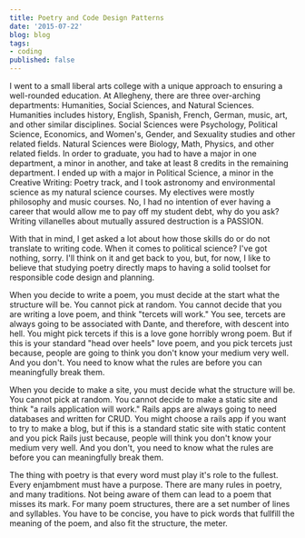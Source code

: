 ```yaml
---
title: Poetry and Code Design Patterns
date: '2015-07-22'
blog: blog
tags:
- coding
published: false
---
```


I went to a small liberal arts college with a unique approach to ensuring a well-rounded education. At Allegheny, there are three over-arching departments: Humanities, Social Sciences, and Natural Sciences. Humanities includes history, English, Spanish, French, German, music, art, and other similar disciplines. Social Sciences were Psychology, Political Science, Economics, and Women's, Gender, and Sexuality studies and other related fields. Natural Sciences were Biology, Math, Physics, and other related fields. In order to graduate, you had to have a major in one department, a minor in another, and take at least 8 credits in the remaining department. I ended up with a major in Political Science, a minor in the Creative Writing: Poetry track, and I took astronomy and environmental science as my natural science courses. My electives were mostly philosophy and music courses. No, I had no intention of ever having a career that would allow me to pay off my student debt, why do you ask? Writing villanelles about mutually assured destruction is a PASSION. 

With that in mind, I get asked a lot about how those skills do or do not translate to writing code. When it comes to political science? I've got nothing, sorry. I'll think on it and get back to you, but, for now, I like to believe that studying poetry directly maps to having a solid toolset for responsible code design and planning.

When you decide to write a poem, you must decide at the start what the structure will be. You cannot pick at random. You cannot decide that you are writing a love poem, and think "tercets will work." You see, tercets are always going to be associated with Dante, and therefore, with descent into hell. You might pick tercets if this is a love gone horribly wrong poem. But if this is your standard "head over heels" love poem, and you pick tercets just because, people are going to think you don't know your medium very well. And you don't. You need to know what the rules are before you can meaningfully break them. 

When you decide to make a site, you must decide what the structure will be. You cannot pick at random. You cannot decide to make a static site and think "a rails application will work." Rails apps are always going to need databases and written for CRUD. You might choose a rails app if you want to try to make a blog, but if this is a standard static site with static content and you pick Rails just because, people will think you don't know your medium very well. And you don't, you need to know what the rules are before you can meaningfully break them. 

The thing with poetry is that every word must play it's role to the fullest. Every enjambment must have a purpose. There are many rules in poetry, and many traditions. Not being aware of them can lead to a poem that misses its mark. For many poem structures, there are a set number of lines and syllables. You have to be concise, you have to pick words that fullfill the meaning of the poem, and also fit the structure, the meter. 

